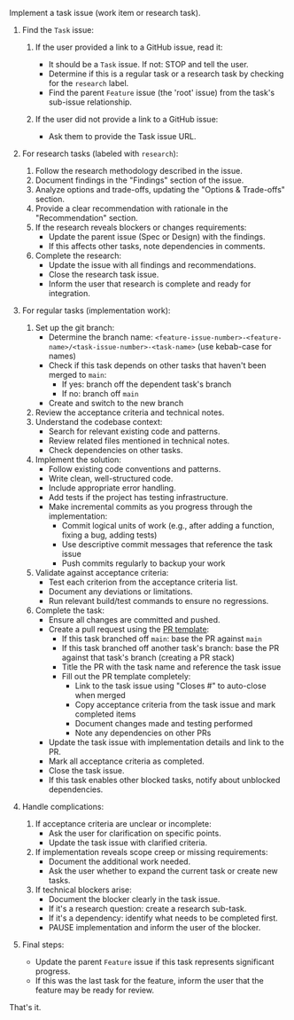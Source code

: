 Implement a task issue (work item or research task).

1. Find the `Task` issue:

   1. If the user provided a link to a GitHub issue, read it:
      - It should be a `Task` issue. If not: STOP and tell the user.
      - Determine if this is a regular task or a research task by checking for the `research` label.
      - Find the parent `Feature` issue (the 'root' issue) from the task's sub-issue relationship.

   2. If the user did not provide a link to a GitHub issue:
      - Ask them to provide the Task issue URL.

2. For research tasks (labeled with `research`):
   1. Follow the research methodology described in the issue.
   2. Document findings in the "Findings" section of the issue.
   3. Analyze options and trade-offs, updating the "Options & Trade-offs" section.
   4. Provide a clear recommendation with rationale in the "Recommendation" section.
   5. If the research reveals blockers or changes requirements:
      - Update the parent issue (Spec or Design) with the findings.
      - If this affects other tasks, note dependencies in comments.
   6. Complete the research:
      - Update the issue with all findings and recommendations.
      - Close the research task issue.
      - Inform the user that research is complete and ready for integration.

3. For regular tasks (implementation work):
   1. Set up the git branch:
      - Determine the branch name: `<feature-issue-number>-<feature-name>/<task-issue-number>-<task-name>` (use kebab-case for names)
      - Check if this task depends on other tasks that haven't been merged to `main`:
        - If yes: branch off the dependent task's branch
        - If no: branch off `main`
      - Create and switch to the new branch
   2. Review the acceptance criteria and technical notes.
   3. Understand the codebase context:
      - Search for relevant existing code and patterns.
      - Review related files mentioned in technical notes.
      - Check dependencies on other tasks.
   4. Implement the solution:
      - Follow existing code conventions and patterns.
      - Write clean, well-structured code.
      - Include appropriate error handling.
      - Add tests if the project has testing infrastructure.
      - Make incremental commits as you progress through the implementation:
        - Commit logical units of work (e.g., after adding a function, fixing a bug, adding tests)
        - Use descriptive commit messages that reference the task issue
        - Push commits regularly to backup your work
   5. Validate against acceptance criteria:
      - Test each criterion from the acceptance criteria list.
      - Document any deviations or limitations.
      - Run relevant build/test commands to ensure no regressions.
   6. Complete the task:
      - Ensure all changes are committed and pushed.
      - Create a pull request using the [PR template](/.github/pull_request_template.md):
        - If this task branched off `main`: base the PR against `main`
        - If this task branched off another task's branch: base the PR against that task's branch (creating a PR stack)
        - Title the PR with the task name and reference the task issue
        - Fill out the PR template completely:
          - Link to the task issue using "Closes #<task-issue-number>" to auto-close when merged
          - Copy acceptance criteria from the task issue and mark completed items
          - Document changes made and testing performed
          - Note any dependencies on other PRs
      - Update the task issue with implementation details and link to the PR.
      - Mark all acceptance criteria as completed.
      - Close the task issue.
      - If this task enables other blocked tasks, notify about unblocked dependencies.

4. Handle complications:
   1. If acceptance criteria are unclear or incomplete:
      - Ask the user for clarification on specific points.
      - Update the task issue with clarified criteria.
   2. If implementation reveals scope creep or missing requirements:
      - Document the additional work needed.
      - Ask the user whether to expand the current task or create new tasks.
   3. If technical blockers arise:
      - Document the blocker clearly in the task issue.
      - If it's a research question: create a research sub-task.
      - If it's a dependency: identify what needs to be completed first.
      - PAUSE implementation and inform the user of the blocker.

5. Final steps:
   - Update the parent `Feature` issue if this task represents significant progress.
   - If this was the last task for the feature, inform the user that the feature may be ready for review.

That's it.
